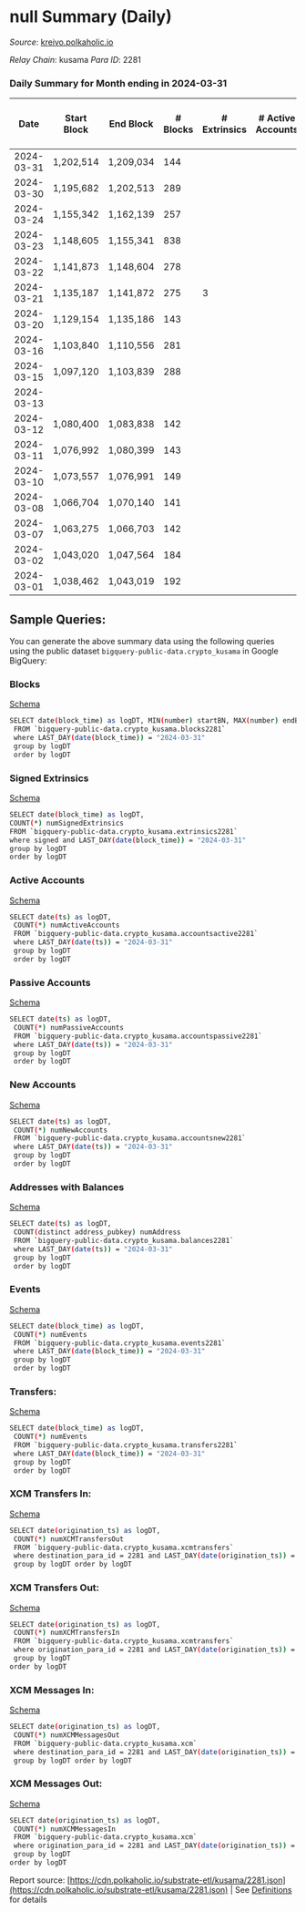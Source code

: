 # null Summary (Daily)

_Source_: [kreivo.polkaholic.io](https://kreivo.polkaholic.io)

*Relay Chain*: kusama
*Para ID*: 2281



### Daily Summary for Month ending in 2024-03-31


| Date    | Start Block | End Block | # Blocks | # Extrinsics | # Active Accounts | # Passive Accounts | # New Accounts | # Addresses | # Events  | # Transfers ($USD) | # XCM Transfers In ($USD) | # XCM Transfers Out ($USD) | # XCM In | # XCM Out | Issues |
|---------|-------------|-----------|----------|--------------|-------------------|--------------------|----------------|-------------|-----------|--------------------|---------------------------|----------------------------|----------|-----------|--------|
| 2024-03-31 | 1,202,514 | 1,209,034 | 144 |  |  |  |  | 5 | 288 |   |   |   |  |  |  |
| 2024-03-30 | 1,195,682 | 1,202,513 | 289 |  |  |  |  |  | 579 |   |   |   |  |  |  |
| 2024-03-24 | 1,155,342 | 1,162,139 | 257 |  |  |  |  |  | 514 |   |   |   |  |  |  |
| 2024-03-23 | 1,148,605 | 1,155,341 | 838 |  |  |  |  |  | 1,677 |   |   |   |  |  |  |
| 2024-03-22 | 1,141,873 | 1,148,604 | 278 |  |  |  |  |  | 556 |   |   |   |  |  |  |
| 2024-03-21 | 1,135,187 | 1,141,872 | 275 | 3 |  |  |  |  | 575 | 3  |   |   |  |  |  |
| 2024-03-20 | 1,129,154 | 1,135,186 | 143 |  |  |  |  |  | 286 |   |   |   |  |  |  |
| 2024-03-16 | 1,103,840 | 1,110,556 | 281 |  |  |  |  |  | 562 |   |   |   |  |  |  |
| 2024-03-15 | 1,097,120 | 1,103,839 | 288 |  |  |  |  |  | 576 |   |   |   |  |  |  |
| 2024-03-13 |  |  |  |  |  |  |  |  |  |   |   |   |  |  |  |
| 2024-03-12 | 1,080,400 | 1,083,838 | 142 |  |  |  |  | 4 | 284 |   |   |   |  |  |  |
| 2024-03-11 | 1,076,992 | 1,080,399 | 143 |  |  |  |  |  | 286 |   |   |   |  |  |  |
| 2024-03-10 | 1,073,557 | 1,076,991 | 149 |  |  |  |  |  | 298 |   |   |   |  |  |  |
| 2024-03-08 | 1,066,704 | 1,070,140 | 141 |  |  |  |  |  | 282 |   |   |   |  |  |  |
| 2024-03-07 | 1,063,275 | 1,066,703 | 142 |  |  |  |  |  | 284 |   |   |   |  |  |  |
| 2024-03-02 | 1,043,020 | 1,047,564 | 184 |  |  |  |  |  | 368 |   |   |   |  |  |  |
| 2024-03-01 | 1,038,462 | 1,043,019 | 192 |  |  |  |  |  | 384 |   |   |   |  |  |  |

## Sample Queries:
You can generate the above summary data using the following queries using the public dataset `bigquery-public-data.crypto_kusama` in Google BigQuery:


### Blocks 

[Schema](https://github.com/colorfulnotion/substrate-etl/blob/main/schema/blocks.json)

```bash
SELECT date(block_time) as logDT, MIN(number) startBN, MAX(number) endBN, COUNT(*) numBlocks 
 FROM `bigquery-public-data.crypto_kusama.blocks2281`  
 where LAST_DAY(date(block_time)) = "2024-03-31" 
 group by logDT 
 order by logDT
```

### Signed Extrinsics 

[Schema](https://github.com/colorfulnotion/substrate-etl/blob/main/schema/extrinsics.json)

```bash
SELECT date(block_time) as logDT, 
COUNT(*) numSignedExtrinsics 
FROM `bigquery-public-data.crypto_kusama.extrinsics2281`  
where signed and LAST_DAY(date(block_time)) = "2024-03-31" 
group by logDT 
order by logDT
```

### Active Accounts 

[Schema](https://github.com/colorfulnotion/substrate-etl/blob/main/schema/accountsactive.json)

```bash
SELECT date(ts) as logDT, 
 COUNT(*) numActiveAccounts 
 FROM `bigquery-public-data.crypto_kusama.accountsactive2281` 
 where LAST_DAY(date(ts)) = "2024-03-31" 
 group by logDT 
 order by logDT
```

### Passive Accounts 

[Schema](https://github.com/colorfulnotion/substrate-etl/blob/main/schema/accountspassive.json)

```bash
SELECT date(ts) as logDT, 
 COUNT(*) numPassiveAccounts 
 FROM `bigquery-public-data.crypto_kusama.accountspassive2281` 
 where LAST_DAY(date(ts)) = "2024-03-31" 
 group by logDT 
 order by logDT
```

### New Accounts 

[Schema](https://github.com/colorfulnotion/substrate-etl/blob/main/schema/accountsnew.json)

```bash
SELECT date(ts) as logDT, 
 COUNT(*) numNewAccounts 
 FROM `bigquery-public-data.crypto_kusama.accountsnew2281` 
 where LAST_DAY(date(ts)) = "2024-03-31" 
 group by logDT
 order by logDT
```

### Addresses with Balances 

[Schema](https://github.com/colorfulnotion/substrate-etl/blob/main/schema/balances.json)

```bash
SELECT date(ts) as logDT,
 COUNT(distinct address_pubkey) numAddress 
 FROM `bigquery-public-data.crypto_kusama.balances2281` 
 where LAST_DAY(date(ts)) = "2024-03-31" 
 group by logDT 
 order by logDT
```

### Events 

[Schema](https://github.com/colorfulnotion/substrate-etl/blob/main/schema/events.json)

```bash
SELECT date(block_time) as logDT, 
 COUNT(*) numEvents 
 FROM `bigquery-public-data.crypto_kusama.events2281` 
 where LAST_DAY(date(block_time)) = "2024-03-31" 
 group by logDT 
 order by logDT
```

### Transfers:

[Schema](https://github.com/colorfulnotion/substrate-etl/blob/main/schema/transfers.json)

```bash
SELECT date(block_time) as logDT, 
 COUNT(*) numEvents 
 FROM `bigquery-public-data.crypto_kusama.transfers2281` 
 where LAST_DAY(date(block_time)) = "2024-03-31" 
 group by logDT 
 order by logDT
```

### XCM Transfers In: 

[Schema](https://github.com/colorfulnotion/substrate-etl/blob/main/schema/xcmtransfers.json)

```bash
SELECT date(origination_ts) as logDT, 
 COUNT(*) numXCMTransfersOut 
 FROM `bigquery-public-data.crypto_kusama.xcmtransfers` 
 where destination_para_id = 2281 and LAST_DAY(date(origination_ts)) = "2024-03-31" 
 group by logDT order by logDT
```

### XCM Transfers Out: 

[Schema](https://github.com/colorfulnotion/substrate-etl/blob/main/schema/xcmtransfers.json)

```bash
SELECT date(origination_ts) as logDT, 
 COUNT(*) numXCMTransfersIn 
 FROM `bigquery-public-data.crypto_kusama.xcmtransfers` 
 where origination_para_id = 2281 and LAST_DAY(date(origination_ts)) = "2024-03-31" 
 group by logDT 
order by logDT
```

### XCM Messages In: 

[Schema](https://github.com/colorfulnotion/substrate-etl/blob/main/schema/xcm.json)

```bash
SELECT date(origination_ts) as logDT, 
 COUNT(*) numXCMMessagesOut 
 FROM `bigquery-public-data.crypto_kusama.xcm` 
 where destination_para_id = 2281 and LAST_DAY(date(origination_ts)) = "2024-03-31" 
 group by logDT order by logDT
```

### XCM Messages Out: 

[Schema](https://github.com/colorfulnotion/substrate-etl/blob/main/schema/xcm.json)

```bash
SELECT date(origination_ts) as logDT, 
 COUNT(*) numXCMMessagesIn 
 FROM `bigquery-public-data.crypto_kusama.xcm` 
 where origination_para_id = 2281 and LAST_DAY(date(origination_ts)) = "2024-03-31" 
 group by logDT 
order by logDT
```


Report source: [https://cdn.polkaholic.io/substrate-etl/kusama/2281.json](https://cdn.polkaholic.io/substrate-etl/kusama/2281.json) | See [Definitions](/DEFINITIONS.md) for details

